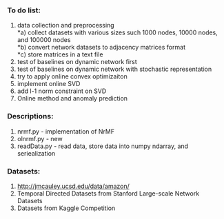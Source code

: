 ### To do list: 
 
1. data collection and preprocessing     
    *a) collect datasets with various sizes such 1000 nodes, 10000 nodes, and 100000 nodes   
    *b) convert network datasets to adjacency matrices format   
    *c) store matrices in a text file   
2. test of baselines on dynamic network first    
3. test of baselines on dynamic network with stochastic representation    
4. try to apply online convex optimizaiton    
5. implement online SVD     
6. add l-1 norm constraint on SVD    
7. Online method and anomaly prediction    


### Descriptions:
1. nrmf.py        - implementation of NrMF 
2. olnrmf.py      - new    
3. readData.py    - read data, store data into numpy ndarray, and seriealization


### Datasets:
1. http://jmcauley.ucsd.edu/data/amazon/
2. Temporal Directed Datasets from Stanford Large-scale Network Datasets 
3. Datasets from Kaggle Competition  
